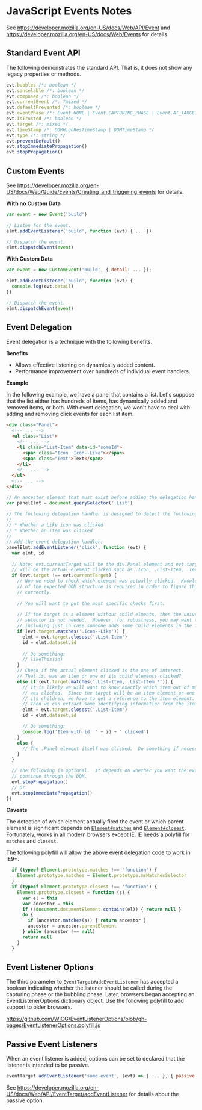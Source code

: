 # JavaScript Events Notes

See https://developer.mozilla.org/en-US/docs/Web/API/Event and
https://developer.mozilla.org/en-US/docs/Web/Events for details.


## Standard Event API

The following demonstrates the standard API.  That is, it does not show any
legacy properties or methods.

```js
evt.bubbles /*: boolean */
evt.cancelable /*: boolean */
evt.composed /*: boolean */
evt.currentEvent /*: ?mixed */
evt.defaultPrevented /*: boolean */
evt.eventPhase /*: Event.NONE | Event.CAPTURING_PHASE | Event.AT_TARGET | Event.BUBBLING_PHASE */
evt.isTrusted /*: boolean */
evt.target /*: mixed */
evt.timeStamp /*: DOMHighResTimeStamp | DOMTimeStamp */
evt.type /*: string */
evt.preventDefault()
evt.stopImmediatePropagation()
evt.stopPropagation()
```


## Custom Events

See https://developer.mozilla.org/en-US/docs/Web/Guide/Events/Creating_and_triggering_events
for details.

**With no Custom Data**

```js
var event = new Event('build')

// Listen for the event.
elmt.addEventListener('build', function (evt) { ... })

// Dispatch the event.
elmt.dispatchEvent(event)
```

**With Custom Data**

```js
var event = new CustomEvent('build', { detail: ... });

elmt.addEventListener('build', function (evt) {
  console.log(evt.detail)
})

// Dispatch the event.
elmt.dispatchEvent(event)
```


## Event Delegation

Event delegation is a technique with the following benefits.

**Benefits**

* Allows effective listening on dynamically added content.
* Performance improvement over hundreds of individual event handlers.

**Example**

In the following example, we have a panel that contains a list.  Let's suppose
that the list either has hundreds of items, has dynamically added and removed
items, or both.  With event delegation, we won't have to deal with adding and
removing click events for each list item.

```html
<div class="Panel">
  <!-- ... -->
  <ul class="List">
    <!-- ... -->
    <li class="List-Item" data-id="someId">
      <span class="Icon  Icon--Like"></span>
      <span class="Text">Text</span>
    </li>
    <!-- ... -->
  </ul>
  <!-- ... -->
</div>
```

```js
// An ancestor element that must exist before adding the delegation handler.
var panelElmt = document.querySelector('.List')

// The following delegation handler is designed to detect the following:
//
// * Whether a Like icon was clicked
// * Whether an item was clicked
//
// Add the event delegation handler:
panelElmt.addEventListener('click', function (evt) {
  var elmt, id
  
  // Note: evt.currentTarget will be the div.Panel element and evt.target
  // will be the actual element clicked such as .Icon, .List-Item, .Text.
  if (evt.target !== evt.currentTarget) {
    // Now we need to check which element was actually clicked.  Knowledge
    // of the expected DOM structure is required in order to figure this out
    // correctly.
    
    // You will want to put the most specific checks first.
    
    // If the target is a element without child elments, then the universal
    // selector is not needed.  However, for robustness, you may want to
    // including just in case someone adds some child elements in the future.
    if (evt.target.matches('.Icon--Like')) {
      elmt = evt.target.closest('.List-Item')
      id = elmt.dataset.id
      
      // Do something:
      // likeThis(id)
    }
    // Check if the actual element clicked is the one of interest.
    // That is, was an item or one of its child elements clicked?
    else if (evt.target.matches('.List-Item, .List-Item *')) {
      // It is likely we will want to know exactly which item out of many
      // was clicked.  Since the target will be an item element or one of
      // its children, we have to get a reference to the item element.
      // Then we can extract some identifying information from the item.
      elmt = evt.target.closest('.List-Item')
      id = elmt.dataset.id

      // Do something:
      console.log('Item with id: ' + id + ' clicked')
    }
    else {
      // The .Panel element itself was clicked.  Do something if necessary.
    }
  }

  // The following is optional.  It depends on whether you want the event to
  // continue through the DOM.
  evt.stopPropagation()
  // Or
  evt.stopImmediatePropagation()
})
```

**Caveats**

The detection of which element actually fired the event or which parent element
is significant depends on [`Element#matches`][el-matches] and
[`Element#closest`][el-closest].  Fortunately, works in all modern browsers
except IE.  IE needs a polyfill for `matches` and `closest`.

The following polyfill will allow the above event delegation code to work in
IE9+.

```js
  if (typeof Element.prototype.matches !== 'function') {
    Element.prototype.matches = Element.prototype.msMatchesSelector
  }
  if (typeof Element.prototype.closest !== 'function') {
    Element.prototype.closest = function (s) {
      var el = this
      var ancestor = this
      if (!document.documentElement.contains(el)) { return null }
      do {
        if (ancestor.matches(s)) { return ancestor }
        ancestor = ancestor.parentElement
      } while (ancestor !== null)
      return null
    }
  }
```


## Event Listener Options

The third parameter to `EventTarget#addEventListener` has accepted a boolean
indicating whether the listener should be called during the capturing phase or
the bubbling phase.  Later, browsers began accepting an EventListenerOptions
dictionary object.  Use the following polyfill to add support to older
browsers.

https://github.com/WICG/EventListenerOptions/blob/gh-pages/EventListenerOptions.polyfill.js


## Passive Event Listeners

When an event listener is added, options can be set to declared that the
listener is intended to be passive.

```js
eventTarget.addEventListener('some-event', (evt) => { ... }, { passive: true })
```

See https://developer.mozilla.org/en-US/docs/Web/API/EventTarget/addEventListener for details
about the passive option.


[el-closest]: https://developer.mozilla.org/en-US/docs/Web/API/Element/closest
[el-matches]: https://developer.mozilla.org/en-US/docs/Web/API/Element/matches
